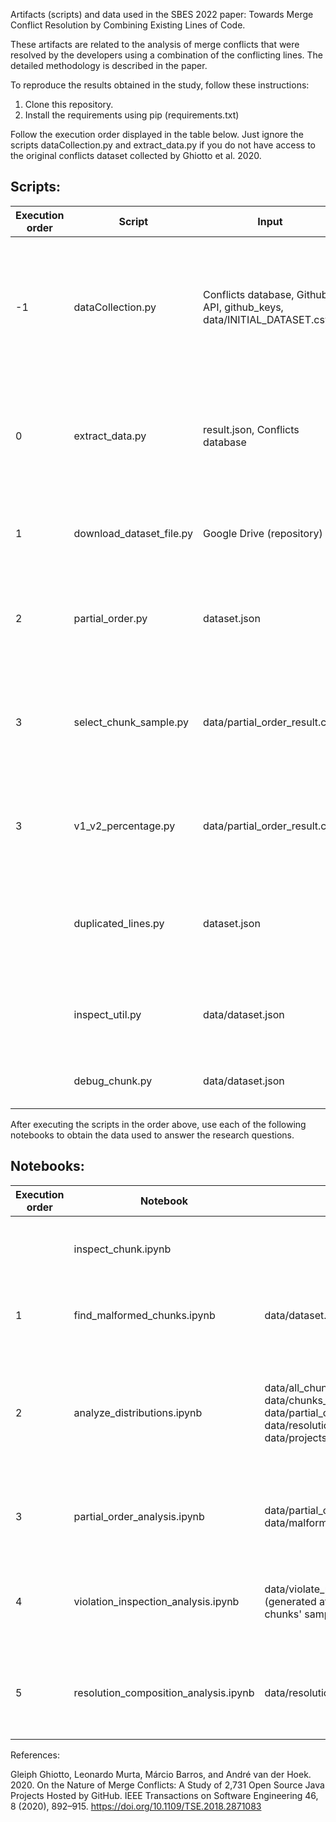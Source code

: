 Artifacts (scripts) and data used in the SBES 2022 paper: Towards Merge Conflict Resolution by Combining Existing Lines of Code.

These artifacts are related to the analysis of merge conflicts that were resolved by the developers using a combination of the conflicting lines. The detailed methodology is described in the paper. 

To reproduce the results obtained in the study, follow these instructions:

1. Clone this repository.
2. Install the requirements using pip (requirements.txt)

Follow the execution order displayed in the table below. Just ignore the scripts dataCollection.py and extract_data.py if you do not have access to the original conflicts dataset collected by Ghiotto et al. 2020.

## Scripts:
<table>
    <thead>
        <tr>
            <th>Execution order</th>
            <th>Script</th>
            <th>Input</th>
            <th>Output</th>
            <th>Purpose</th>
        </tr>
    </thead>
    <tr>
        <td>-1</td>
        <td>dataCollection.py</td>
        <td>Conflicts database, Github API, github_keys, data/INITIAL_DATASET.csv</td>
        <td>data/result.json</td>
        <td>Script used to generate the dataset file containing the conflicting chunks information. Not required if using the provided JSON dataset.</td>
    </tr>
    <tr>
        <td>0</td>
        <td>extract_data.py</td>
        <td>result.json, Conflicts database</td>
        <td>dataset.json</td>
        <td>Adds complementary data to the JSON dataset file. Not required if using the provided JSON dataset.</td>
    </tr>
    <tr>
        <td>1</td>
        <td>download_dataset_file.py</td>
        <td>Google Drive (repository)</td>
        <td>data/dataset.json, data/result.json, data/INITIAL_DATASET.csv</td>
        <td>Downloads the JSON dataset file containing the conflicting chunks information.</td>
    </tr>
    <tr>
        <td>2</td>
        <td>partial_order.py</td>
        <td>dataset.json</td>
        <td>data/partial_order_result.csv</td>
        <td>Script used to check the partial order in the conflicting chunks resolution lines.</td>
    </tr>
    <tr>
        <td>3</td>
        <td>select_chunk_sample.py</td>
        <td>data/partial_order_result.csv</td>
        <td>data/violate_partial_order_sample.csv</td>
        <td>Script used to select a subsample of the conflicting chunks that violate the partial order to be analyzed manually.</td>
    </tr>
    <tr>
        <td>3</td>
        <td>v1_v2_percentage.py</td>
        <td>data/partial_order_result.csv</td>
        <td>data/resolution_composition.csv</td>
        <td>Script to analyze the composition of the conflicting chunks resolution lines.</td>
    </tr>
    <tr>
        <td></td>
        <td>duplicated_lines.py</td>
        <td>dataset.json</td>
        <td>data/has_duplication_result.csv</td>
        <td>(DEPRECATED) Script used to analyze if duplicated lines from the chunk are used in the resolution.</td>
    </tr>
    <tr>
        <td></td>
        <td>inspect_util.py</td>
        <td>data/dataset.json</td>
        <td></td>
        <td>Script used to support the manual analysis of conflicting chunks.</td>
    </tr>
    <tr>
        <td></td>
        <td>debug_chunk.py</td>
        <td>data/dataset.json</td>
        <td></td>
        <td>Script for manually debugging other scripts.</td>
    </tr>
</table>


After executing the scripts in the order above, use each of the following notebooks to obtain the data used to answer the research questions.

## Notebooks:

<table>
    <thead>
        <tr>
            <th>Execution order</th>
            <th>Notebook</th>
            <th>Input</th>
            <th>Output</th>
            <th>Purpose</th>
        </tr>
    </thead>
    <tr>
        <td></td>
        <td>inspect_chunk.ipynb</td>
        <td></td>
        <td></td>
        <td>Notebook used to inspect chunks manually.</td>
    </tr>
    <tr>
        <td>1</td>
        <td>find_malformed_chunks.ipynb</td>
        <td>data/dataset.json</td>
        <td>data/malformed_chunks.csv</td>
        <td>Notebook to filter malformed chunks in the dataset.</td>
    </tr>
    <tr>
        <td>2</td>
        <td>analyze_distributions.ipynb</td>
        <td>data/all_chunks_ghiotto.csv, data/chunks_info.csv, data/partial_order_result.csv, data/resolution_composition.csv, data/projects_intersection.csv</td>
        <td></td>
        <td>Notebook to perform analysis about the distribution and characteristics of the conflicts (RQ1).</td>
    </tr>
    <tr>
        <td>3</td>
        <td>partial_order_analysis.ipynb</td>
        <td>data/partial_order_result.csv, data/malformed_chunks.csv</td>
        <td></td>
        <td>Notebook to perform analysis using the collected partial order data (RQ2).</td>
    </tr>
    <tr>
        <td>4</td>
        <td>violation_inspection_analysis.ipynb</td>
        <td>data/violate_partial_order_inspection.csv (generated after manual analysis of chunks' sample)</td>
        <td></td>
        <td>Notebook for analyzing cases where the partial order is violated (RQ2).</td>
    </tr>
    <tr>
        <td>5</td>
        <td>resolution_composition_analysis.ipynb</td>
        <td>data/resolution_composition.csv</td>
        <td></td>
        <td>Notebook for analyzing the composition of conflicting chunks resolution lines (RQ3).</td>
    </tr>
    
</table>




References:

Gleiph Ghiotto, Leonardo Murta, Márcio Barros, and André van der Hoek. 2020. On the Nature of Merge Conflicts: A Study of 2,731 Open Source Java Projects Hosted by GitHub. IEEE Transactions on Software Engineering 46, 8 (2020), 892–915. https://doi.org/10.1109/TSE.2018.2871083

